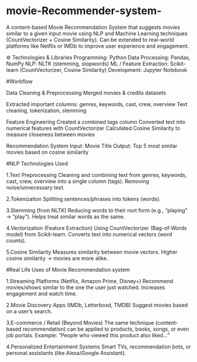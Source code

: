 # movie-Recommender-system-
A content-based Movie Recommendation System that suggests movies similar to a given input movie using NLP and Machine Learning techniques (CountVectorizer + Cosine Similarity). Can be extended to real-world platforms like Netflix or IMDb to improve user experience and engagement.

⚙️ Technologies & Libraries
Programming: Python
Data Processing: Pandas, NumPy
NLP: NLTK (stemming, stopwords)
ML / Feature Extraction: Scikit-learn (CountVectorizer, Cosine Similarity)
Development: Jupyter Notebook

#Workflow

Data Cleaning & Preprocessing
Merged movies & credits datasets

Extracted important columns: genres, keywords, cast, crew, overview
Text cleaning, tokenization, stemming

Feature Engineering
Created a combined tags column
Converted text into numerical features with CountVectorizer
Calculated Cosine Similarity to measure closeness between movies

Recommendation System
Input: Movie Title
Output: Top 5 most similar movies based on cosine similarity

#NLP Technologies Used

1.Text Preprocessing
  Cleaning and combining text from genres, keywords, cast, crew, overview into a single column (tags).
  Removing noise/unnecessary text.

2.Tokenization
  Splitting sentences/phrases into tokens (words).

3.Stemming (from NLTK)
  Reducing words to their root form (e.g., “playing” → “play”).
  Helps treat similar words as the same.

4.Vectorization (Feature Extraction)
  Using CountVectorizer (Bag-of-Words model) from Scikit-learn.
  Converts text into numerical vectors (word counts).

5.Cosine Similarity
  Measures similarity between movie vectors.
  Higher cosine similarity → movies are more alike.

#Real Life Uses of Movie Recommendation system

1.Streaming Platforms (Netflix, Amazon Prime, Disney+)
  Recommend movies/shows similar to the one the user just watched.
  Increases engagement and watch time.

2.Movie Discovery Apps (IMDb, Letterboxd, TMDB)
  Suggest movies based on a user’s search.

3.E-commerce / Retail (Beyond Movies)
  The same technique (content-based recommendation) can be applied to products, books, songs, or even job portals.
  Example: “People who viewed this product also liked…”

4.Personalized Entertainment Systems
  Smart TVs, recommendation bots, or personal assistants (like Alexa/Google Assistant).


